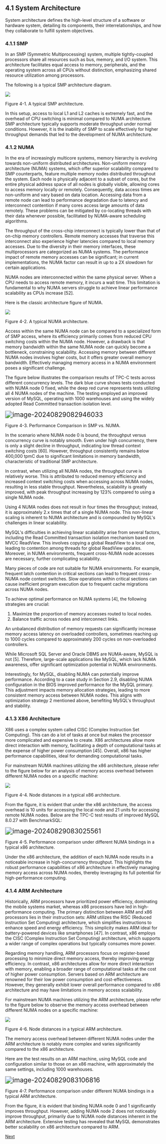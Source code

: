 ## 4.1 System Architecture

System architecture defines the high-level structure of a software or hardware system, detailing its components, their interrelationships, and how they collaborate to fulfill system objectives.

### 4.1.1 SMP

In an SMP (Symmetric Multiprocessing) system, multiple tightly-coupled processors share all resources such as bus, memory, and I/O system. This architecture facilitates equal access to memory, peripherals, and the operating system across all CPUs without distinction, emphasizing shared resource utilization among processors.

The following is a typical SMP architecture diagram.

![](media/b2810b869602f1a37d43ed871c038020.png)

Figure 4-1. A typical SMP architecture.

In this setup, access to local L1 and L2 caches is extremely fast, and the overhead of CPU switching is minimal compared to NUMA architecture. SMP architecture typically supports moderate throughput under normal conditions. However, it is the inability of SMP to scale effectively for higher throughput demands that led to the development of NUMA architecture.

### 4.1.2 NUMA

In the era of increasingly multicore systems, memory hierarchy is evolving towards non-uniform distributed architectures. Non-uniform memory architecture (NUMA) systems, which offer superior scalability compared to SMP counterparts, feature multiple memory nodes distributed throughout the system. Each node is physically adjacent to a subset of cores, but the entire physical address space of all nodes is globally visible, allowing cores to access memory locally or remotely. Consequently, data access times are non-uniform and vary based on data location. Accessing data from a remote node can lead to performance degradation due to latency and interconnect contention if many cores access large amounts of data remotely. These problems can be mitigated by co-locating threads with their data whenever possible, facilitated by NUMA-aware scheduling algorithms.

The throughput of the cross-chip interconnect is typically lower than that of on-chip memory controllers. Remote memory accesses that traverse this interconnect also experience higher latencies compared to local memory accesses. Due to the diversity in their memory interfaces, these multiprocessors are categorized as NUMA systems. The performance impact of remote memory accesses can be significant; in current implementations, the NUMA factor can result in up to a 2X slowdown for certain applications.

NUMA nodes are interconnected within the same physical server. When a CPU needs to access remote memory, it incurs a wait time. This limitation is fundamental to why NUMA servers struggle to achieve linear performance scalability as CPUs increase [52].

Here is the classic architecture figure of NUMA.

![](media/73a26c9835141996aa0470f756f95344.png)

Figure 4-2. A typical NUMA architecture.

Access within the same NUMA node can be compared to a specialized form of SMP access, where its efficiency primarily comes from reduced CPU switching costs within the NUMA node. However, a drawback is that memory bandwidth within the same NUMA node can quickly become a bottleneck, constraining scalability. Accessing memory between different NUMA nodes involves higher costs, but it offers greater overall memory bandwidth. Effectively managing memory access in a NUMA environment poses a significant challenge.

The figure below illustrates the comparison results of TPC-C tests across different concurrency levels. The dark blue curve shows tests conducted with NUMA node 0 fixed, while the deep red curve represents tests utilizing all 4 NUMA nodes of the machine. The testing employed an improved version of MySQL, operating with 1000 warehouses and using the widely adopted Read Committed transaction isolation level.

<img src="media/image-20240829082946033.png" alt="image-20240829082946033" style="zoom:150%;" />

Figure 4-3. Performance Comparison in SMP vs. NUMA.

In the scenario where NUMA node 0 is bound, the throughput versus concurrency curve is notably smooth. Even under high concurrency, there is only a slight decline in throughput, indicating low thread context switching costs [60]. However, throughput consistently remains below 400,000 tpmC due to significant limitations in memory bandwidth, characteristic of traditional SMP architecture.

In contrast, when utilizing all NUMA nodes, the throughput curve is relatively worse. This is attributed to reduced memory efficiency and increased context switching costs when accessing across NUMA nodes, resulting in less stable throughput. Nevertheless, scalability is greatly improved, with peak throughput increasing by 123% compared to using a single NUMA node.

Using 4 NUMA nodes does not result in four times the throughput; instead, it is approximately 2.x times that of a single NUMA node. This non-linear scaling is inherent to NUMA architecture and is compounded by MySQL's challenges in linear scalability.

MySQL's difficulties in achieving linear scalability arise from several factors, including the Read Committed transaction isolation mechanism based on MVCC ReadView. This involves copying a global ReadView to a local one, leading to contention among threads for global ReadView updates. Moreover, in NUMA environments, frequent cross-NUMA node accesses are necessary, further complicating scalability.

Many pieces of code are not suitable for NUMA environments. For example, frequent latch contention in critical sections can lead to frequent cross-NUMA node context switches. Slow operations within critical sections can cause inefficient program execution due to frequent cache migrations across NUMA nodes.

To achieve optimal performance on NUMA systems [4], the following strategies are crucial:

1. Maximize the proportion of memory accesses routed to local nodes.
2. Balance traffic across nodes and interconnect links.

An unbalanced distribution of memory requests can significantly increase memory access latency on overloaded controllers, sometimes reaching up to 1000 cycles compared to approximately 200 cycles on non-overloaded controllers.

While Microsoft SQL Server and Oracle DBMS are NUMA-aware, MySQL is not [5]. Therefore, large-scale applications like MySQL, which lack NUMA awareness, offer significant optimization potential in NUMA environments.

Interestingly, for MySQL, disabling NUMA can potentially improve performance. According to a case study in Section 2.9, disabling NUMA configuration in the BIOS improved performance for the MySQL primary. This adjustment impacts memory allocation strategies, leading to more consistent memory access between NUMA nodes. This aligns with optimization strategy 2 mentioned above, benefiting MySQL's throughput and stability.

### 4.1.3 X86 Architecture

X86 uses a complex system called CISC (Complex Instruction Set Computing). This can do a lot of tasks at once but makes the processor more complicated and expensive to create. X86 architectures allow more direct interaction with memory, facilitating a depth of computational tasks at the expense of higher power consumption [45]. Overall, x86 has higher performance capabilities, ideal for demanding computational tasks.

For mainstream NUMA machines utilizing the x86 architecture, please refer to the figure below for an analysis of memory access overhead between different NUMA nodes on a specific machine:

![](media/9d907772570668253e631c9235ac2623.png)

Figure 4-4. Node distances in a typical x86 architecture.

From the figure, it is evident that under the x86 architecture, the access overhead is 10 units for accessing the local node and 21 units for accessing remote NUMA nodes. Below are the TPC-C test results of improved MySQL 8.0.27 with BenchmarkSQL:

<img src="media/image-20240829083025561.png" alt="image-20240829083025561" style="zoom:150%;" />

Figure 4-5. Performance comparison under different NUMA bindings in a typical x86 architecture.

Under the x86 architecture, the addition of each NUMA node results in a noticeable increase in high-concurrency throughput. This highlights the robust performance capabilities of x86 architecture in effectively managing memory access across NUMA nodes, thereby leveraging its full potential for high-performance computing.

### 4.1.4 ARM Architecture

Historically, ARM processors have prioritized power efficiency, dominating the mobile systems market, whereas x86 processors have led in high-performance computing. The primary distinction between ARM and x86 processors lies in their instruction sets: ARM utilizes the RISC (Reduced Instruction Set Computing) architecture, which simplifies instructions to enhance speed and energy efficiency. This simplicity makes ARM ideal for battery-powered devices like smartphones [47]. In contrast, x86 employs the CISC (Complex Instruction Set Computing) architecture, which supports a wider range of complex operations but typically consumes more power.

Regarding memory handling, ARM processors focus on register-based processing to minimize direct memory access, thereby improving energy efficiency. In contrast, x86 architectures allow for more direct interaction with memory, enabling a broader range of computational tasks at the cost of higher power consumption. Servers based on ARM architecture are renowned for their low power consumption and cost-effectiveness. However, they generally exhibit lower overall performance compared to x86 architecture and may have limitations in memory access scalability.

For mainstream NUMA machines utilizing the ARM architecture, please refer to the figure below to observe the memory access overhead between different NUMA nodes on a specific machine:

![](media/da82a95da8f5e01d5de56f221c22d65c.png)

Figure 4-6. Node distances in a typical ARM architecture.

The memory access overhead between different NUMA nodes under the ARM architecture is notably more complex and varies significantly compared to the x86 architecture.

Here are the test results on an ARM machine, using MySQL code and configuration similar to those on an x86 machine, with approximately the same settings, including 1000 warehouses.

<img src="media/image-20240829083106816.png" alt="image-20240829083106816" style="zoom:150%;" />

Figure 4-7. Performance comparison under different NUMA bindings in a typical ARM architecture.

From the figure, it is evident that binding NUMA node 0 and 1 significantly improves throughput. However, adding NUMA node 2 does not noticeably improve throughput, primarily due to NUMA node distances inherent in the ARM architecture. Extensive testing has revealed that MySQL demonstrates better scalability on x86 architecture compared to ARM.

[Next](Chapter4_2.md)
